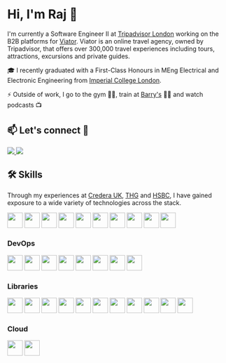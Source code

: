 # Hi, I'm Raj 👋

I'm currently a Software Engineer II at [Tripadvisor London](https://www.tripadvisor.com) working on the B2B platforms for [Viator](https://www.viator.com). 
Viator is an online travel agency, owned by Tripadvisor, that offers over 300,000 travel experiences including tours, attractions, excursions and private guides. 

🎓 I recently graduated with a First-Class Honours in MEng Electrical and Electronic Engineering from [Imperial College London](https://imperial.ac.uk/).

⚡️ Outside of work, I go to the gym 🏋️‍♂️, train at [Barry's](https://www.barrys.com/) 🏃‍♂️ and watch podcasts 📺

## 📫 Let's connect 🙌

<div style="inline-block">
    <a href="https://www.linkedin.com/in/rajkjain/">
        <img src="https://img.shields.io/badge/LinkedIn-0077B5?style=for-the-badge&logo=linkedin&logoColor=white" />
    </a>
    <a href="mailto:rajkjain04@gmail.com">
        <img src="https://img.shields.io/badge/Gmail-D14836?style=for-the-badge&logo=gmail&logoColor=white" />
    </a>
</div>

## 🛠 Skills

Through my experiences at [Credera UK](https://www.credera.co.uk/), [THG](https://www.thg.com) and [HSBC](https://www.hsbc.com), I have gained exposure to a wide variety of technologies across the stack.

<div style="inline-block">
<img src="https://img.shields.io/badge/Java-%23323330.svg?style=for-the-badge&logo=java&logoColor=%23FFD43B&color=%233776AB" height="35" />
<img src="https://img.shields.io/badge/Python-%23323330.svg?style=for-the-badge&logo=python&logoColor=%23FFD43B&color=%23FFA518" height="35" />
<img src="https://img.shields.io/badge/Angular-%23323330.svg?style=for-the-badge&logo=angular&logoColor=%23FFD43B&color=%23007ACC" height="35" />
<img src="https://img.shields.io/badge/Typescript-%23323330.svg?style=for-the-badge&logo=typescript&logoColor=%23FFD43B&color=%23007ACC" height="35" />
<img src="https://img.shields.io/badge/HTML-%23323330.svg?style=for-the-badge&logo=html5&logoColor=%23FFD43B&color=%23E34F26" height="35" />
<img src="https://img.shields.io/badge/CSS-%23323330.svg?style=for-the-badge&logo=css3&logoColor=%23FFD43B&color=%231572B6" height="35" />
<img src="https://img.shields.io/badge/Node.js-%23323330.svg?style=for-the-badge&logo=node.js&logoColor=%23FFD43B&color=%2361DAFB" height="35" />
<img src="https://img.shields.io/badge/SQL-%23323330.svg?style=for-the-badge&logo=sql&logoColor=%23FFD43B&color=%23FFD43B" height="35" />
<img src="https://img.shields.io/badge/Linux Shell Scripting-%23323330.svg?style=for-the-badge&logo=linux&logoColor=%23FFD43B&color=%23FCC624" height="35" />
<img src="https://img.shields.io/badge/MATLAB-%23323330.svg?style=for-the-badge&logo=matlab&logoColor=%23FFD43B&color=%23FFD43B" height="35" />
</div>

### DevOps

<div style="inline-block">
<img src="https://img.shields.io/badge/Docker-%23323330.svg?style=for-the-badge&logo=docker&logoColor=%23FFD43B&color=%239496ED" height="35" />
<img src="https://img.shields.io/badge/Kubernetes-%23323330.svg?style=for-the-badge&logo=kubernetes&logoColor=%23FFD43B&color=%23326CE5" height="35" />
<img src="https://img.shields.io/badge/Grafana-%23323330.svg?style=for-the-badge&logo=grafana&logoColor=%23FFD43B&color=%23F46800" height="35" />
<img src="https://img.shields.io/badge/Prometheus-%23323330.svg?style=for-the-badge&logo=prometheus&logoColor=%23FFD43B&color=%23E6522C" height="35" />
<img src="https://img.shields.io/badge/BigQuery-%23323330.svg?style=for-the-badge&logo=bigquery&logoColor=%23FFD43B&color=%230076DF" height="35" />
<img src="https://img.shields.io/badge/Jenkins-%23323330.svg?style=for-the-badge&logo=jenkins&logoColor=%23FFD43B&color=%23D24939" height="35" />
<img src="https://img.shields.io/badge/Github Actions-%23323330.svg?style=for-the-badge&logo=githubactions&logoColor=%23FFD43B&color=%232671B8" height="35" />
<img src="https://img.shields.io/badge/Azure DevOps-%23323330.svg?style=for-the-badge&logo=azuredevops&logoColor=%23FFD43B&color=%230078D7" height="35" />
</div>

### Libraries

<div style = "inline-block">
<img src="https://img.shields.io/badge/Java (Spring Boot)-%23323330.svg?style=for-the-badge&logo=spring&logoColor=%23FFD43B&color=%236DB33F" height="35" />
<img src="https://img.shields.io/badge/Python (Flask)-%23323330.svg?style=for-the-badge&logo=flask&logoColor=%23FFD43B&color=%23000000" height="35" />
<img src="https://img.shields.io/badge/Python (Pandas)-%23323330.svg?style=for-the-badge&logo=pandas&logoColor=%23FFD43B&color=%23015057" height="35" />
<img src="https://img.shields.io/badge/Python (NumPy)-%23323330.svg?style=for-the-badge&logo=numpy&logoColor=%23FFD43B&color=%23001371" height="35" />
<img src="https://img.shields.io/badge/Python (Scikit-Learn)-%23323330.svg?style=for-the-badge&logo=scikitlearn&logoColor=%23FFD43B&color=%23F7931E" height="35" />
<img src="https://img.shields.io/badge/Python (Matplotlib)-%23323330.svg?style=for-the-badge&logo=matplotlib&logoColor=%23FFD43B&color=%23E10098" height="35" />
<img src="https://img.shields.io/badge/Python (Tensorflow)-%23323330.svg?style=for-the-badge&logo=tensorflow&logoColor=%23FFD43B&color=%23FF6F00" height="35" />
<img src="https://img.shields.io/badge/Python (Spark)-%23323330.svg?style=for-the-badge&logo=apache-spark&logoColor=%23FFD43B&color=%23E25A1B" height="35" />
<img src="https://img.shields.io/badge/Selenium-%23323330.svg?style=for-the-badge&logo=selenium&logoColor=%23FFD43B&color=%23376AB7" height="35" />
<img src="https://img.shields.io/badge/Jest-%23323330.svg?style=for-the-badge&logo=jest&logoColor=%23FFD43B&color=%23C21325" height="35" />
<img src="https://img.shields.io/badge/RxJS-%23323330.svg?style=for-the-badge&logo=rxjs&logoColor=%23FFD43B&color=%23076A87" height="35" />
</div>

### Cloud

<div style = "inline-block">
<img src="https://img.shields.io/badge/Azure-%23323330.svg?style=for-the-badge&logo=microsoftazure&logoColor=%23FFD43B&color=%230078D4" height="35" />
<img src="https://img.shields.io/badge/Google Cloud Platform (GCP)-%23323330.svg?style=for-the-badge&logo=googlecloud&logoColor=%23FFD43B&color=%234285F4" height="35" />
</div>
